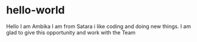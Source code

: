 # hello-world
Hello I am Ambika
I am from Satara i like coding and doing new things.
I am glad to give this opportunity and work with the Team

